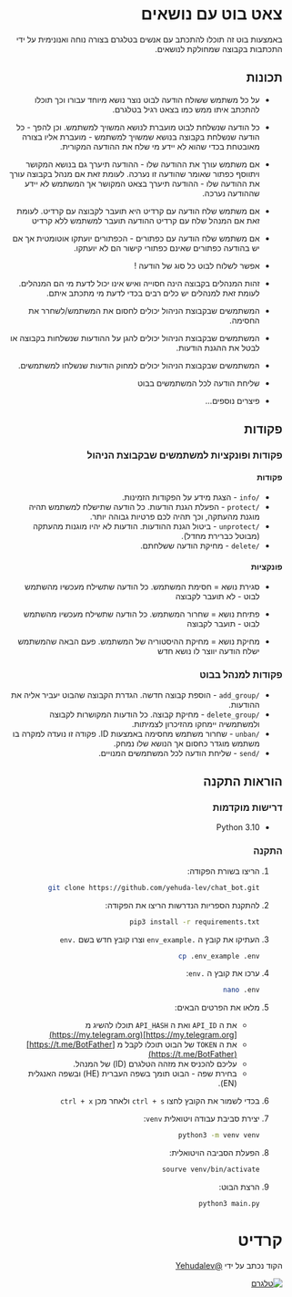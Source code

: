 <div dir="rtl">

# צאט בוט עם נושאים

באמצעות בוט זה תוכלו להתכתב עם אנשים בטלגרם בצורה נוחה ואנונימית
על ידי התכתבות בקבוצה שמחולקת לנושאים.


## תכונות


- על כל משתמש ששולח הודעה לבוט
נוצר נושא מיוחד עבורו וכך תוכלו להתכתב איתו ממש כמו בצאט רגיל בטלגרם.


- כל הודעה שנשלחת לבוט מועברת לנושא המשויך למשתמש.
וכן להפך - כל הודעה שנשלחת בקבוצה בנושא שמשויך למשתמש - 
מועברת אליו בצורה מאובטחת בכדי שהוא לא יידע מי שלח את ההודעה המקורית.


- אם משתמש עורך את ההודעה שלו - 
   ההודעה תיערך גם בנושא המקושר ויתווסף כפתור שאומר שהודעה זו נערכה.
  לעומת זאת אם מנהל בקבוצה עורך את ההודעה שלו - 
 ההודעה תיערך בצאט המקושר אך המשתמש לא יידע שההודעה נערכה.  


- אם משתמש שלח הודעה עם קרדיט היא תועבר לקבוצה עם קרדיט.
 לעומת זאת אם המנהל שלח עם קרדיט ההודעה תועבר למשתמש ללא קרדיט 


- אם משתמש שלח הודעה עם כפתורים - 
  הכפתורים יועתקו אוטומטית אך אם יש בהודעה כפתורים שאינם כפתורי קישור הם לא יועתקו.


- אפשר לשלוח לבוט כל סוג של הודעה !


- זהות המנהלים בקבוצה הינה חסוייה ואיש אינו יכול לדעת מי הם המנהלים.
  לעומת זאת למנהלים יש כלים רבים בכדי לדעת מי מתכתב איתם.


- המשתמשים שבקבוצת הניהול יכולים לחסום את המשתמש/לשחרר את החסימה.


- המשתמשים שבקבוצת הניהול יכולים להגן על ההודעות שנשלחות בקבוצה או לבטל את ההגנת הודעות.


- המשתמשים שבקבוצת הניהול יכולים למחוק הודעות שנשלחו למשתמשים.


- שליחת הודעה לכל המשתמשים בבוט


- פיצרים נוספים...


## פקודות

### פקודות ופונקציות למשתמשים שבקבוצת הניהול

#### פקודות
- `/info` - הצגת מידע על הפקודות הזמינות.
- `/protect` - הפעלת הגנת הודעות. כל הודעה שתישלח למשתמש תהיה מוגנת מהעתקה, וכך תהיה לכם פרטיות גבוהה יותר.
- `/unprotect` - ביטול הגנת ההודעות. הודעות לא יהיו מוגנות מהעתקה (מבוטל כברירת מחדל).
- `/delete` - מחיקת הודעה ששלחתם.

#### פונקציות

- סגירת נושא = חסימת המשתמש. כל הודעה שתשילח מעכשיו מהשתמש לבוט -  לא תועבר לקבוצה


- פתיחת נושא = שחרור המשתמש. כל הודעה שתשילח מעכשיו מהשתמש לבוט - תועבר לקבוצה


- מחיקת נושא = מחיקת ההיסטוריה של המשתמש. פעם הבאה שהמשתמש ישלח הודעה יווצר לו נושא חדש


### פקודות למנהל בבוט

- `/add_group` - הוספת קבוצה חדשה. הגדרת הקבוצה שהבוט יעביר אליה את ההודעות.
- `/delete_group` - מחיקת קבוצה. כל הודעות המקושרות לקבוצה ולמשתמשיה יימחקו מהזיכרון לצמיתות.
- `/unban` - שחרור משתמש מחסימה באמצעות ID.
 פקודה זו נועדה למקרה בו משתמש מוגדר כחסום אך הנושא שלו נמחק.
- `/send` - שליחת הודעה לכל המשתמשים המנויים.

## הוראות התקנה


### דרישות מוקדמות

- Python 3.10

### התקנה


1. הריצו בשורת הפקודה:

   ```bash
   git clone https://github.com/yehuda-lev/chat_bot.git
   
2. להתקנת הספריות הנדרשות הריצו את הפקודה:

   ```bash
   pip3 install -r requirements.txt
   
3. העתיקו את קובץ ה `.env_example` וצרו קובץ חדש בשם `.env`
    ```bash
   cp .env_example .env

4. ערכו את קובץ ה `.env`:
    ```bash
   nano .env
   
5. מלאו את הפרטים הבאים:

   - את ה `API_ID` ואת ה `API_HASH` תוכלו להשיג מ 
   [https://my.telegram.org](https://my.telegram.org)
   - את ה `TOKEN` של הבוט תוכלו לקבל מ
   [https://t.me/BotFather](https://t.me/BotFather)
   - עליכם להכניס את מזהה הטלגרם (ID) של המנהל.
   - בחירת שפה - הבוט תומך בשפה העברית (HE) ובשפה האנגלית (EN).

6. 
    בכדי לשמור את הקובץ לחצו `ctrl + s` ולאחר מכן `ctrl + x`
    
7. יצירת סביבת עבודה ויטואלית `venv`:
   ```bash
   python3 -m venv venv
   
8. הפעלת הסביבה הויטואלית:

   ```bash
   sourve venv/bin/activate
   
9. הרצת הבוט:

   ```bash
   python3 main.py

# קרדיט
הקוד נכתב על ידי
[@Yehudalev](https://t.me/Yehudalev)

[![טלגרם](path/to/telegram.png)](https://t.me/Yehudalev)

</div>

